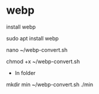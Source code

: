 # webp


install webp

sudo apt install webp

nano ~/webp-convert.sh 

chmod +x ~/webp-convert.sh


- In folder

mkdir min
~/webp-convert.sh ./min  


